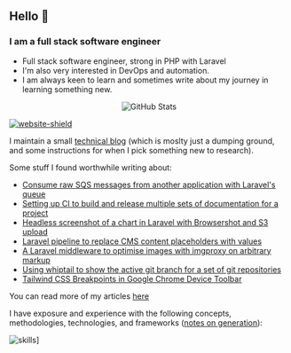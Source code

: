 ## Hello :wave: 

### I am a full stack software engineer

* Full stack software engineer, strong in PHP with Laravel
* I'm also very interested in DevOps and automation.
* I am always keen to learn and sometimes write about my journey in learning something new.

<p align="center"><img alt="GitHub Stats" src="https://github-readme-stats.vercel.app/api?username=alistaircol&count_private=true&show_icons=true&hide=issues,contribs,prs&custom_title=Ally+on+GitHub&disable_animations=true&title_color=58a6ff&icon_color=ffffff&text_color=ffffff&bg_color=0D1117&border_color=30363D" /></p>

[![website-shield](https://img.shields.io/website?url=http%3A%2F%2Fac93.uk)](https://ac93.uk)

I maintain a small [technical blog](https://ac93.uk) (which is moslty just a dumping ground, and some instructions for when I pick something new to research).

Some stuff I found worthwhile writing about:


<!-- BLOG-POST-LIST:START -->
- [Consume raw SQS messages from another application with Laravel&#39;s queue](/articles/laravel-consume-raw-sqs-messages-in-its-job-queue-system/)
- [Setting up CI to build and release multiple sets of documentation for a project](/articles/github-action-build-multiple-sets-of-documentation/)
- [Headless screenshot of a chart in Laravel with Browsershot and S3 upload](/articles/laravel-chartjs-blade-browsershot/)
- [Laravel pipeline to replace CMS content placeholders with values](/articles/laravel-pipeline-placeholder-cms-accessor/)
- [A Laravel middleware to optimise images with imgproxy on arbitrary markup](/articles/laravel-response-middleware-optimise-images-with-imgproxy/)
- [Using whiptail to show the active git branch for a set of git repositories](/articles/whiptail-list-git-repositories-branches-and-jump-to-tmux-window/)
- [Tailwind CSS Breakpoints in Google Chrome Device Toolbar](/articles/tailwind-breakpoint-google-chrome-devices/)
<!-- BLOG-POST-LIST:END -->

You can read more of my articles [here](https://ac93.uk/articles)

I have exposure and experience with the following concepts, methodologies, technologies, and frameworks ([notes on generation](https://github.com/alistaircol/skills)):

![skills](https://static.ac93.uk/resume/skills.png)]
